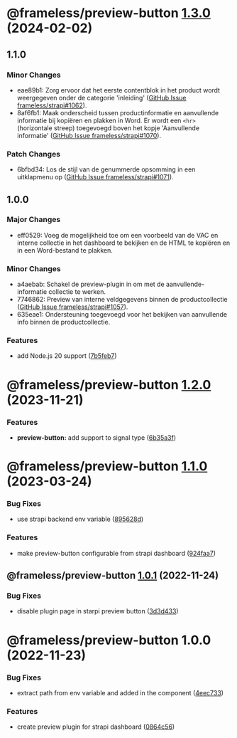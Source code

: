 # @frameless/preview-button [1.3.0](https://github.com/frameless/strapi/compare/@frameless/preview-button@1.2.0...@frameless/preview-button@1.3.0) (2024-02-02)

## 1.1.0

### Minor Changes

- eae89b1: Zorg ervoor dat het eerste contentblok in het product wordt weergegeven onder de categorie 'inleiding' ([GitHub Issue frameless/strapi#1062](https://github.com/frameless/strapi/issues/1062)).
- 8af6fb1: Maak onderscheid tussen productinformatie en aanvullende informatie bij kopiëren en plakken in Word. Er wordt een `<hr>` (horizontale streep) toegevoegd boven het kopje 'Aanvullende informatie' ([GitHub Issue frameless/strapi#1070](https://github.com/frameless/strapi/issues/1070)).

### Patch Changes

- 6bfbd34: Los de stijl van de genummerde opsomming in een uitklapmenu op ([GitHub Issue frameless/strapi#1071](https://github.com/frameless/strapi/issues/1071)).

## 1.0.0

### Major Changes

- eff0529: Voeg de mogelijkheid toe om een voorbeeld van de VAC en interne collectie in het dashboard te bekijken en de HTML te kopiëren en in een Word-bestand te plakken.

### Minor Changes

- a4aebab: Schakel de preview-plugin in om met de aanvullende-informatie collectie te werken.
- 7746862: Preview van interne veldgegevens binnen de productcollectie ([GitHub Issue frameless/strapi#1057](https://github.com/frameless/strapi/issues/1057)).
- 635eae1: Ondersteuning toegevoegd voor het bekijken van aanvullende info binnen de productcollectie.

### Features

- add Node.js 20 support ([7b5feb7](https://github.com/frameless/strapi/commit/7b5feb7f204e52566430e25ceb282a2a0d0fa86f))

# @frameless/preview-button [1.2.0](https://github.com/frameless/strapi/compare/@frameless/preview-button@1.1.0...@frameless/preview-button@1.2.0) (2023-11-21)

### Features

- **preview-button:** add support to signal type ([6b35a3f](https://github.com/frameless/strapi/commit/6b35a3f37261b0e761675173e3d40e1e304038bf))

# @frameless/preview-button [1.1.0](https://github.com/frameless/strapi/compare/@frameless/preview-button@1.0.1...@frameless/preview-button@1.1.0) (2023-03-24)

### Bug Fixes

- use strapi backend env variable ([895628d](https://github.com/frameless/strapi/commit/895628d25403a09a3dc80921c7a0364e9d33dd75))

### Features

- make preview-button configurable from strapi dashboard ([924faa7](https://github.com/frameless/strapi/commit/924faa7a1576af955d58214f495202e721aadad2))

## @frameless/preview-button [1.0.1](https://github.com/frameless/strapi/compare/@frameless/preview-button@1.0.0...@frameless/preview-button@1.0.1) (2022-11-24)

### Bug Fixes

- disable plugin page in starpi preview button ([3d3d433](https://github.com/frameless/strapi/commit/3d3d43360d1d956e395639557452c20241ef8279))

# @frameless/preview-button 1.0.0 (2022-11-23)

### Bug Fixes

- extract path from env variable and added in the component ([4eec733](https://github.com/frameless/strapi/commit/4eec733bf35eb6c32b3a04693435bd4f70550b68))

### Features

- create preview plugin for strapi dashboard ([0864c56](https://github.com/frameless/strapi/commit/0864c56a2142fa568e5c43f9db3963f75c65b823))
